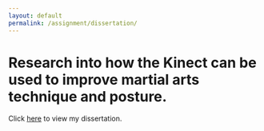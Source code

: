 ```yaml
---
layout: default
permalink: /assignment/dissertation/
---
```


# Research into how the Kinect can be used to improve martial arts technique and posture.
Click [here](Dissertation.pdf) to view my dissertation.
